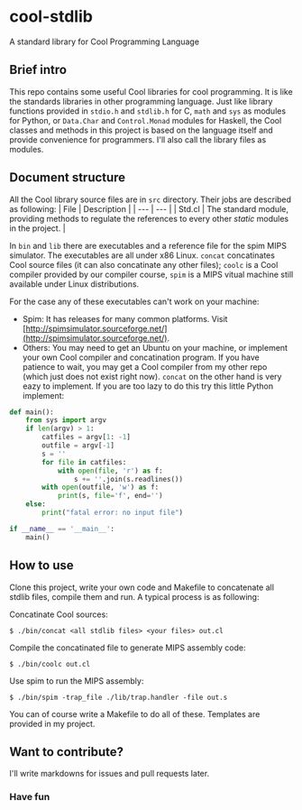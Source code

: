 # cool-stdlib
A standard library for Cool Programming Language

## Brief intro
This repo contains some useful Cool libraries for cool programming. It is like the standards libraries in other programming language. Just like library functions provided in `stdio.h` and `stdlib.h` for C, `math` and `sys` as modules for Python, or `Data.Char` and `Control.Monad` modules for Haskell, the Cool classes and methods in this project is based on the language itself and provide convenience for programmers. I'll also call the library files as modules.

## Document structure
All the Cool library source files are in `src` directory. Their jobs are described as following:
| File    | Description                                                                                                       |
| ---     | ---                                                                                                               |
| Std.cl  | The standard module, providing methods to regulate the references to every other *static* modules in the project. |

In `bin` and `lib` there are executables and a reference file for the spim MIPS simulator. The executables are all under x86 Linux. `concat` concatinates Cool source files (it can also concatinate any other files); `coolc` is a Cool compiler provided by our compiler course, `spim` is a MIPS vitual machine still available under Linux distributions.

For the case any of these executables can't work on your machine:
- Spim: It has releases for many common platforms. Visit [http://spimsimulator.sourceforge.net/](http://spimsimulator.sourceforge.net/).
- Others: You may need to get an Ubuntu on your machine, or implement your own Cool compiler and concatination program. If you have patience to wait, you may get a Cool compiler from my other repo (which just does not exist right now). `concat` on the other hand is very eazy to implement. If you are too lazy to do this try this little Python implement:
```Python
def main():
    from sys import argv
    if len(argv) > 1:
        catfiles = argv[1: -1]
        outfile = argv[-1]
        s = ''
        for file in catfiles:
            with open(file, 'r') as f:
                s += ''.join(s.readlines())
        with open(outfile, 'w') as f:
            print(s, file='f', end='')
    else:
        print("fatal error: no input file")

if __name__ == '__main__':
    main()

```

## How to use
Clone this project, write your own code and Makefile to concatenate all stdlib files, compile them and run. A typical process is as following:

Concatinate Cool sources:

`$ ./bin/concat <all stdlib files> <your files> out.cl`

Compile the concatinated file to generate MIPS assembly code:

`$ ./bin/coolc out.cl`

Use spim to run the MIPS assembly:

`$ ./bin/spim -trap_file ./lib/trap.handler -file out.s`

You can of course write a Makefile to do all of these. Templates are provided in my project.

## Want to contribute?
I'll write markdowns for issues and pull requests later.

### Have fun

